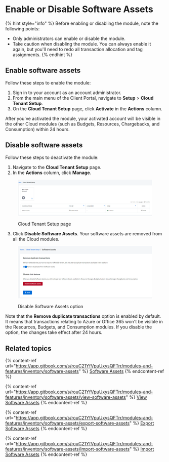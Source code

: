 # Enable or Disable Software Assets

{% hint style="info" %}
Before enabling or disabling the module, note the following points:

* Only administrators can enable or disable the module.
* Take caution when disabling the module. You can always enable it again, but you'll need to redo all transaction allocation and tag assignments.
{% endhint %}

## Enable software assets

Follow these steps to enable the module:

1. Sign in to your account as an account administrator.
2. From the main menu of the Client Portal, navigate to **Setup** > **Cloud Tenant Setup**.
3. On the **Cloud Tenant Setup** page, click **Activate** in the **Actions** column.&#x20;

After you've activated the module, your activated account will be visible in the other Cloud modules (such as Budgets, Resources, Chargebacks, and Consumption) within 24 hours.

## Disable software assets&#x20;

Follow these steps to deactivate the module:

1. Navigate to the **Cloud Tenant Setup** page.
2. In the **Actions** column, click **Manage**.

<figure><img src="../../../.gitbook/assets/image (850).png" alt=""><figcaption><p>Cloud Tenant Setup page</p></figcaption></figure>

3. Click **Disable Software Assets**. Your software assets are removed from all the Cloud modules.&#x20;

<figure><img src="../../../.gitbook/assets/image (849).png" alt=""><figcaption><p>Disable Software Assets option</p></figcaption></figure>

Note that the **Remove duplicate transactions** option is enabled by default. It means that transactions relating to Azure or Office 365 won't be visible in the Resources, Budgets, and Consumption modules. If you disable the option, the changes take effect after 24 hours.

## Related topics

{% content-ref url="https://app.gitbook.com/s/rouC21YfVpuUxysQFTrr/modules-and-features/inventory/software-assets" %}
[Software Assets](https://app.gitbook.com/s/rouC21YfVpuUxysQFTrr/modules-and-features/inventory/software-assets)
{% endcontent-ref %}

{% content-ref url="https://app.gitbook.com/s/rouC21YfVpuUxysQFTrr/modules-and-features/inventory/software-assets/view-software-assets" %}
[View Software Assets](https://app.gitbook.com/s/rouC21YfVpuUxysQFTrr/modules-and-features/inventory/software-assets/view-software-assets)
{% endcontent-ref %}

{% content-ref url="https://app.gitbook.com/s/rouC21YfVpuUxysQFTrr/modules-and-features/inventory/software-assets/export-software-assets" %}
[Export Software Assets](https://app.gitbook.com/s/rouC21YfVpuUxysQFTrr/modules-and-features/inventory/software-assets/export-software-assets)
{% endcontent-ref %}

{% content-ref url="https://app.gitbook.com/s/rouC21YfVpuUxysQFTrr/modules-and-features/inventory/software-assets/import-software-assets" %}
[Import Software Assets](https://app.gitbook.com/s/rouC21YfVpuUxysQFTrr/modules-and-features/inventory/software-assets/import-software-assets)
{% endcontent-ref %}
